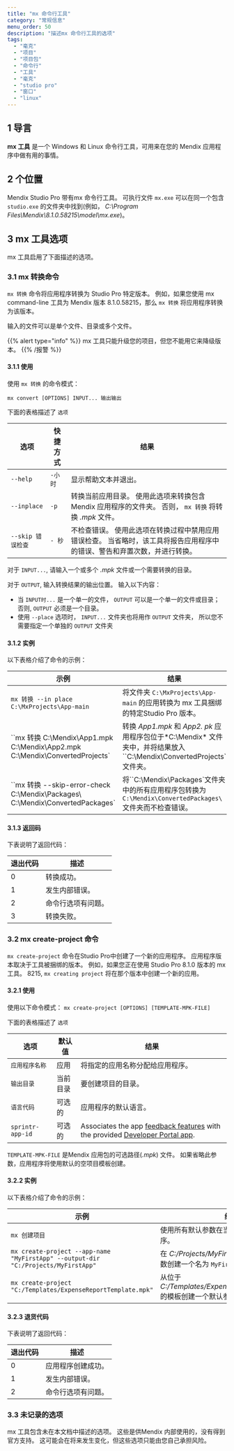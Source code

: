 ```yaml
---
title: "mx 命令行工具"
category: "常规信息"
menu_order: 50
description: "描述mx 命令行工具的选项"
tags:
  - "毫克"
  - "项目"
  - "项目包"
  - "命令行"
  - "工具"
  - "毫克"
  - "studio pro"
  - "窗口"
  - "linux"
---
```


## 1 导言

**mx 工具** 是一个 Windows 和 Linux 命令行工具，可用来在您的 Mendix 应用程序中做有用的事情。

## 2 个位置

Mendix Studio Pro 带有mx 命令行工具。 可执行文件 `mx.exe` 可以在同一个包含 `studio.exe` 的文件夹中找到(例如， *C:\Program Files\Mendix\8.1.0.58215\model\mx.exe*)。

## 3 mx 工具选项

mx 工具启用了下面描述的选项。

### 3.1 mx 转换命令

`mx 转换` 命令将应用程序转换为 Studio Pro 特定版本。 例如，如果您使用 mx command-line 工具为 Mendix 版本 8.1.0.58215，那么 `mx 转换` 将应用程序转换为该版本。

输入的文件可以是单个文件、目录或多个文件。

{{% alert type="info" %}}
mx 工具只能升级您的项目，但您不能用它来降级版本。
{{% /报警 %}}

#### 3.1.1 使用

使用 `mx 转换` 的命令模式：

`mx convert [OPTIONS] INPUT... 输出输出`

下面的表格描述了 `选项`

| 选项            | 快捷方式  | 结果                                                               |
| ------------- | ----- | ---------------------------------------------------------------- |
| `--help`      | `-小时` | 显示帮助文本并退出。                                                       |
| `--inplace`   | `-p`  | 转换当前应用目录。 使用此选项来转换包含 Mendix 应用程序的文件夹。 否则， `mx 转换` 将转换 *.mpk* 文件。 |
| `--skip 错误检查` | `- 秒` | 不检查错误。 使用此选项在转换过程中禁用应用错误检查。 当省略时，该工具将报告应用程序中的错误、警告和弃置次数，并进行转换。   |

对于 `INPUT...`, 请输入一个或多个 *.mpk* 文件或一个需要转换的目录。

对于 `OUTPUT`, 输入转换结果的输出位置。 输入以下内容：

* 当 `INPUT时...` 是一个单一的文件， `OUTPUT` 可以是一个单一的文件或目录； 否则, `OUTPUT` 必须是一个目录。
* 使用 `--place` 选项时， `INPUT...` 文件夹也将用作 `OUTPUT` 文件夹， 所以您不需要指定一个单独的 `OUTPUT` 文件夹

#### 3.1.2 实例

以下表格介绍了命令的示例：

| 示例                                                                                                                                                                                         | 结果                                                              |
| ------------------------------------------------------------------------------------------------------------------------------------------------------------------------------------------ | --------------------------------------------------------------- |
| `mx 转换 --in place C:\MxProjects\App-main`                                                                                                                                                | 将文件夹 `C:\MxProjects\App-main` 的应用转换为 mx 工具捆绑的特定Studio Pro 版本。 |
| ``mx 转换 C:\Mendix\App1.mpk C:\Mendix\App2.mpk C:\Mendix\ConvertedProjects\` | 转换 *App1.mpk* 和 *App2. pk* 应用程序包位于*C:\Mendix\* 文件夹中，并将结果放入``C:\Mendix\ConvertedProjects\`文件夹。 |                                                                 |
| ``mx 转换 --skip-error-check C:\Mendix\Packages\ C:\Mendix\ConvertedPackages\` | 将``C:\Mendix\Packages\`文件夹中的所有应用程序包转换为 `C:\Mendix\ConvertedPackages\` 文件夹而不检查错误。            |                                                                 |

#### 3.1.3 返回码

下表说明了返回代码：

| 退出代码 | 描述        |
| ---- | --------- |
| 0    | 转换成功。     |
| 1    | 发生内部错误。   |
| 2    | 命令行选项有问题。 |
| 3    | 转换失败。     |

### 3.2 mx create-project 命令

`mx create-project` 命令在Studio Pro中创建了一个新的应用程序。 应用程序版本取决于工具被捆绑的版本。 例如，如果您正在使用 Studio Pro 8.1.0 版本的 mx 工具。 8215,  `mx creating project` 将在那个版本中创建一个新的应用。

#### 3.2.1 使用

使用以下命令模式： `mx create-project [OPTIONS] [TEMPLATE-MPK-FILE]`

下面的表格描述了 `选项`

| 选项               | 默认值  | 结果                                                                                                                                                   |
| ---------------- | ---- | ---------------------------------------------------------------------------------------------------------------------------------------------------- |
| `应用程序名称`         | 应用   | 将指定的应用名称分配给应用程序。                                                                                                                                     |
| `输出目录`           | 当前目录 | 要创建项目的目录。                                                                                                                                            |
| `语言代码`           | 可选的  | 应用程序的默认语言。                                                                                                                                           |
| `sprintr-app-id` | 可选的  | Associates the app [feedback features](/developerportal/collaborate/feedback) with the provided [Developer Portal app](/developerportal/apps-list/). |

`TEMPLATE-MPK-FILE` 是Mendix 应用包的可选路径(*.mpk*) 文件。 如果省略此参数，应用程序将使用默认的空项目模板创建。

#### 3.2.2 实例

以下表格介绍了命令的示例：

| 示例                                                                                | 结果                                                            |
| --------------------------------------------------------------------------------- | ------------------------------------------------------------- |
| `mx 创建项目`                                                                         | 使用所有默认参数在当前文件夹中创建应用程序。                                        |
| `mx create-project --app-name "MyFirstApp" --output-dir "C:/Projects/MyFirstApp"` | 在 *C:/Projects/MyFirstApp* 使用所有默认参数创建一个名为 `MyFirstApp` 的应用程序。 |
| `mx create-project "C:/Templates/ExpenseReportTemplate.mpk"`                      | 从位于 *C:/Templates/ExpenseReportTemplate.mpk* 的模板创建一个默认参数。     |

#### 3.2.3 退货代码

下表说明了返回代码：

| 退出代码 | 描述        |
| ---- | --------- |
| 0    | 应用程序创建成功。 |
| 1    | 发生内部错误。   |
| 2    | 命令行选项有问题。 |

### 3.3 未记录的选项

mx 工具包含未在本文档中描述的选项。 这些是供Mendix 内部使用的，没有得到官方支持。 这可能会在将来发生变化，但这些选项只能由您自己承担风险。
